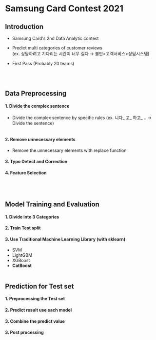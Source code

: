 # Samsung Card Contest 2021



## Introduction 

- Samsung Card's 2nd Data Analytic  contest 

- Predict multi categories of customer reviews<br>
  (ex. 상담하려고 기다리는 시간이 너무 길다 → 불만>고객서비스>상담시스템)

- First Pass (Probably 20 teams)

  <br><br>



## Data Preprocessing

#### 1. Divide the complex sentence

- Divide the complex sentence by specific rules
  (ex. 니다_ 고_ 하고_  .. →  Divide the sentence)<br><br>

#### 2. Remove unnecessary elements

- Remove the unnecessary elements with replace function

#### 3. Typo Detect and Correction

#### 4. Feature Selection

<br><br>

## Model Training and Evaluation

#### 1. Divide into 3 Categories

#### 2. Train Test split

#### 3. Use Traditional Machine Learning Library (with sklearn)  

- SVM
- LightGBM
- XGBoost
- **CatBoost**<br><br>



## Prediction for Test set

#### 1. Preprocessing the Test set

#### 2. Predict result use each model

#### 3. Combine the predict value

#### 3. Post processing <br><br>
